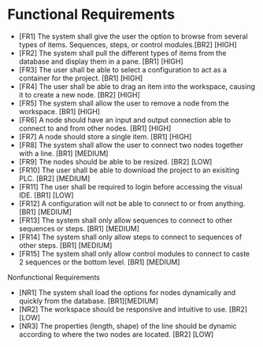 <h1>Functional Requirements</h1>
  <ul>
    <li>[FR1] The system shall give the user the option to browse from several types of items. Sequences, steps, or control modules.[BR2] [HIGH]</li>
    <li>[FR2] The system shall pull the different types of items from the database and display them in a pane. [BR1] [HIGH]</li>
    <li>[FR3] The user shall be able to select a configuration to act as a container for the project. [BR1] [HIGH]</li>
    <li>[FR4] The user shall be able to drag an item into the workspace, causing it to create a new node. [BR2] [HIGH]</li>
    <li>[FR5] The system shall allow the user to remove a node from the workspace. [BR1] [HIGH]</li>
    <li>[FR6] A node should have an input and output connection able to connect to and from other nodes. [BR1] [HIGH]</li>
    <li>[FR7] A node should store a single item. [BR1] [HIGH]</li>
    <li>[FR8] The system shall allow the user to connect two nodes together with a line. [BR1] [MEDIUM]</li>
    <li>[FR9] The nodes should be able to be resized. [BR2] [LOW]</li>
    <li>[FR10] The user shall be able to download the project to an exisiting PLC. [BR2] [MEDIUM]</li>
    <li>[FR11] The user shall be required to login before accessing the visual IDE. [BR1] [LOW]</li>
    <li>[FR12] A configuration will not be able to connect to or from anything. [BR1] [MEDIUM]</li>
    <li>[FR13] The system shall only allow sequences to connect to other sequences or steps. [BR1] [MEDIUM]</li>
    <li>[FR14] The system shall only allow steps to connect to sequences of other steps. [BR1] [MEDIUM]</li>
    <li>[FR15] The system shall only allow control modules to connect to caste 2 sequences or the bottom level. [BR1] [MEDIUM]</li>
  </ul
<h1>Nonfunctional Requirements</h1>
  <ul>
    <li>[NR1] The system shall load the options for nodes dynamically and quickly from the database. [BR1][MEDIUM]</li>
    <li>[NR2] The workspace should be responsive and intuitive to use. [BR2][LOW]</li>
    <li>[NR3] The properties (length, shape) of the line should be dynamic according to where the two nodes are located. [BR2] [LOW]</li>
   </ul
